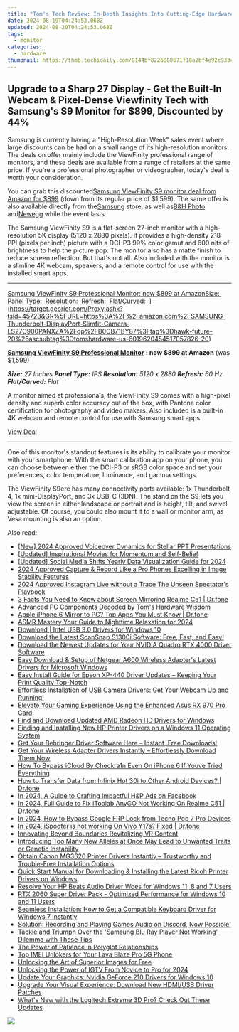 ```yaml
---
title: "Tom's Tech Review: In-Depth Insights Into Cutting-Edge Hardware"
date: 2024-08-19T04:24:53.068Z
updated: 2024-08-20T04:24:53.068Z
tags:
  - monitor
categories:
  - hardware
thumbnail: https://thmb.techidaily.com/8144bf8226080671f18a2bf4e92c933c6cecfac8b57ae525149deda993c1369b.jpg
---
```


## Upgrade to a Sharp 27 Display - Get the Built-In Webcam & Pixel-Dense Viewfinity Tech with Samsung's S9 Monitor for $899, Discounted by 44%

Samsung is currently having a "High-Resolution Week" sales event where large discounts can be had on a small range of its high-resolution monitors. The deals on offer mainly include the ViewFinity professional range of monitors, and these deals are available from a range of retailers at the same price. If you're a professional photographer or videographer, today's deal is worth your consideration.

 You can grab this discounted[Samsung ViewFinity S9 monitor deal from Amazon for $899](https://target.georiot.com/Proxy.ashx?tsid=45723&GR%5FURL=https%3A%2F%2Famazon.com%2FSAMSUNG-Thunderbolt-DisplayPort-Slimfit-Camera-LS27C900PANXZA%2Fdp%2FB0CB71BY87%3Ftag%3Dhawk-future-20%26ascsubtag%3Dtomshardware-us-3209413423250940063-20) (down from its regular price of $1,599). The same offer is also available directly from the[Samsung](https://shop-links.co/link/?exclusive=1&publisher_slug=itechdaily19598&url=https%3A%2F%2Fshop-links.co%2Flink%3Fpublisher%255Fslug%3Dfuture%26exclusive%3D1%26u1%3Dtomshardware-us-3714594152783044372%26url%3Dhttps%253A%252F%252Fwww.samsung.com%252Fus%252Fcomputing%252Fmonitors%252F5k%252F27-viewfinity-s9-5k-monitor-with-thunderbolt-4-matte-display-and-smart-features-ls27c900panxza%252F%2523specs%26article%255Fname%3DSamsung%27s%2520pixel-dense%2520ViewFinity%2520S9%25205K%2520monitor%2520drops%2520to%2520%2524899%2520%25E2%2580%2594%2520get%252044%2525%2520off%2520this%252027-inch%2520IPS%2520screen%2520with%2520a%2520built-in%25204K%2520webcam%2520%257C%2520Tom%27s%2520Hardware%26article%255Furl%3Dhttps%253A%252F%252Fwww.tomshardware.com%252Fmonitors%252Fsamsungs-pixel-dense-viewfinity-s9-5k-monitor-drops-to-dollar899-get-44-off-this-27-inch-ips-screen-with-a-built-in-4k-webcam%23specs) store, as well as[B&H Photo](https://www.bhphotovideo.com/c/product/1760795-REG/samsung%5Fls27c900panxza%5Fviewfinity%5Fs9%5F27%5F5k.html/?BI=20811&KBID=16572&SID=tomshardware-us-1342237878598561771) and[Newegg](https://shop-links.co/link/?exclusive=1&publisher_slug=itechdaily19598&url=https%3A%2F%2Fclick.linksynergy.com%2Fdeeplink%3Fid%3DkXQk6%252AivFEQ%26mid%3D44583%26u1%3Dtomshardware-us-4947675034725501204%26murl%3Dhttps%253A%252F%252Fwww.newegg.com%252Fsamsung-ls27c900panxza-27-5k%252Fp%252FN82E16824027275) while the event lasts.  
  
 The Samsung ViewFinity S9 is a flat-screen 27-inch monitor with a high-resolution 5K display (5120 x 2880 pixels). It provides a high-density 218 PPI (pixels per inch) picture with a DCI-P3 99% color gamut and 600 nits of brightness to help the picture pop. The monitor also has a matte finish to reduce screen reflection. But that's not all. Also included with the monitor is a slimline 4K webcam, speakers, and a remote control for use with the installed smart apps.

---

[Samsung ViewFinity S9 Professional Monitor: now $899 at AmazonSize:&nbsp; Panel Type:&nbsp; Resolution:&nbsp; Refresh:&nbsp; Flat/Curved:&nbsp;](https://cdn.mos.cms.futurecdn.net/97GYzspEUPzPWf4WjQG2G4-200-100.png "Samsung ViewFinity S9 Professional Monitor: now $899 at AmazonSize:&nbsp; Panel Type:&nbsp; Resolution:&nbsp; Refresh:&nbsp; Flat/Curved:&nbsp;") ](https://target.georiot.com/Proxy.ashx?tsid=45723&GR%5FURL=https%3A%2F%2Famazon.com%2FSAMSUNG-Thunderbolt-DisplayPort-Slimfit-Camera-LS27C900PANXZA%2Fdp%2FB0CB71BY87%3Ftag%3Dhawk-future-20%26ascsubtag%3Dtomshardware-us-6019620454517057826-20)

[**Samsung ViewFinity S9 Professional Monitor**](https://target.georiot.com/Proxy.ashx?tsid=45723&GR%5FURL=https%3A%2F%2Famazon.com%2FSAMSUNG-Thunderbolt-DisplayPort-Slimfit-Camera-LS27C900PANXZA%2Fdp%2FB0CB71BY87%3Ftag%3Dhawk-future-20%26ascsubtag%3Dtomshardware-us-1445913953726389460-20) **: now $899 at Amazon** (was $1,599)  
  
_**Size:**_ _27 Inches_
 _**Panel Type:**_ _IPS_
 _**Resolution:**_ _5120 x 2880_
 _**Refresh:**_ _60 Hz_
 _**Flat/Curved:**_   _Flat_
  
 A monitor aimed at professionals, the ViewFinity S9 comes with a high-pixel density and superb color accuracy out of the box, with Pantone color certification for photography and video makers. Also included is a built-in 4K webcam and remote control for use with Samsung smart apps.

[View Deal](https://target.georiot.com/Proxy.ashx?tsid=45723&GR%5FURL=https%3A%2F%2Famazon.com%2FSAMSUNG-Thunderbolt-DisplayPort-Slimfit-Camera-LS27C900PANXZA%2Fdp%2FB0CB71BY87%3Ftag%3Dhawk-future-20%26ascsubtag%3Dtomshardware-us-6019620454517057826-20)

---

 One of this monitor's standout features is its ability to calibrate your monitor with your smartphone. With the smart calibration app on your phone, you can choose between either the DCI-P3 or sRGB color space and set your preferences, color temperature, luminance, and gamma settings.

 The ViewFinity S9ere has many connectivity ports available: 1x Thunderbolt 4, 1x mini-DisplayPort, and 3x USB-C (3DN). The stand on the S9 lets you view the screen in either landscape or portrait and is height, tilt, and swivel adjustable. Of course, you could also mount it to a wall or monitor arm, as Vesa mounting is also an option.

<ins class="adsbygoogle"
     style="display:block"
     data-ad-format="autorelaxed"
     data-ad-client="ca-pub-7571918770474297"
     data-ad-slot="1223367746"></ins>



<ins class="adsbygoogle"
     style="display:block"
     data-ad-client="ca-pub-7571918770474297"
     data-ad-slot="8358498916"
     data-ad-format="auto"
     data-full-width-responsive="true"></ins>

<span class="atpl-alsoreadstyle">Also read:</span>
<div><ul>
<li><a href="https://digital-screen-recording.techidaily.com/new-2024-approved-voiceover-dynamics-for-stellar-ppt-presentations/"><u>[New] 2024 Approved  Voiceover Dynamics for Stellar PPT Presentations</u></a></li>
<li><a href="https://extra-approaches.techidaily.com/updated-inspirational-movies-for-momentum-and-self-belief/"><u>[Updated] Inspirational Movies for Momentum and Self-Belief</u></a></li>
<li><a href="https://youtube-lab.techidaily.com/ed-social-media-shifts-yearly-data-visualization-guide-for-2024/"><u>[Updated] Social Media Shifts  Yearly Data Visualization Guide for 2024</u></a></li>
<li><a href="https://extra-tips.techidaily.com/2024-approved-capture-and-record-like-a-pro-phones-excelling-in-image-stability-features/"><u>2024 Approved  Capture & Record Like a Pro  Phones Excelling in Image Stability Features</u></a></li>
<li><a href="https://extra-guidance.techidaily.com/2024-approved-instagram-live-without-a-trace-the-unseen-spectators-playbook/"><u>2024 Approved  Instagram Live without a Trace  The Unseen Spectator's Playbook</u></a></li>
<li><a href="https://screen-mirror.techidaily.com/3-facts-you-need-to-know-about-screen-mirroring-realme-c51-drfone-by-drfone-android/"><u>3 Facts You Need to Know about Screen Mirroring Realme C51 | Dr.fone</u></a></li>
<li><a href="https://hardware-tips.techidaily.com/advanced-pc-components-decoded-by-toms-hardware-wisdom/"><u>Advanced PC Components Decoded by Tom's Hardware Wisdom</u></a></li>
<li><a href="https://screen-mirror.techidaily.com/apple-iphone-6-mirror-to-pc-top-apps-you-must-know-drfone-by-drfone-ios/"><u>Apple iPhone 6 Mirror to PC? Top Apps You Must Know | Dr.fone</u></a></li>
<li><a href="https://extra-hints.techidaily.com/asmr-mastery-your-guide-to-nighttime-relaxation-for-2024/"><u>ASMR Mastery  Your Guide to Nighttime Relaxation for 2024</u></a></li>
<li><a href="https://hardware-updates.techidaily.com/download-intel-usb-30-drivers-for-windows-10/"><u>Download | Intel USB 3.0 Drivers for Windows 10</u></a></li>
<li><a href="https://hardware-updates.techidaily.com/download-the-latest-scansnap-s1300i-software-free-fast-and-easy/"><u>Download the Latest ScanSnap S1300i Software: Free, Fast, and Easy!</u></a></li>
<li><a href="https://hardware-updates.techidaily.com/download-the-newest-updates-for-your-nvidia-quadro-rtx-4000-driver-software/"><u>Download the Newest Updates for Your NVIDIA Quadro RTX 4000 Driver Software</u></a></li>
<li><a href="https://hardware-updates.techidaily.com/easy-download-and-setup-of-netgear-a600-wireless-adapters-latest-drivers-for-microsoft-windows/"><u>Easy Download & Setup of Netgear A600 Wireless Adapter's Latest Drivers for Microsoft Windows</u></a></li>
<li><a href="https://hardware-updates.techidaily.com/easy-install-guide-for-epson-xp-440-driver-updates-keeping-your-print-quality-top-notch/"><u>Easy Install Guide for Epson XP-440 Driver Updates – Keeping Your Print Quality Top-Notch</u></a></li>
<li><a href="https://hardware-updates.techidaily.com/1722966180229-effortless-installation-of-usb-camera-drivers-get-your-webcam-up-and-running/"><u>Effortless Installation of USB Camera Drivers: Get Your Webcam Up and Running!</u></a></li>
<li><a href="https://hardware-updates.techidaily.com/elevate-your-gaming-experience-using-the-enhanced-asus-rx-970-pro-card/"><u>Elevate Your Gaming Experience Using the Enhanced Asus RX 970 Pro Card</u></a></li>
<li><a href="https://hardware-updates.techidaily.com/find-and-download-updated-amd-radeon-hd-drivers-for-windows/"><u>Find and Download Updated AMD Radeon HD Drivers for Windows</u></a></li>
<li><a href="https://hardware-updates.techidaily.com/finding-and-installing-new-hp-printer-drivers-on-a-windows-11-operating-system/"><u>Finding and Installing New HP Printer Drivers on a Windows 11 Operating System</u></a></li>
<li><a href="https://hardware-updates.techidaily.com/1722975145948-get-your-behringer-driver-software-here-instant-free-downloads/"><u>Get Your Behringer Driver Software Here – Instant, Free Downloads!</u></a></li>
<li><a href="https://hardware-updates.techidaily.com/get-your-wireless-adapter-drivers-instantly-effortlessly-download-them-now/"><u>Get Your Wireless Adapter Drivers Instantly – Effortlessly Download Them Now</u></a></li>
<li><a href="https://activate-lock.techidaily.com/how-to-bypass-icloud-by-checkra1n-even-on-iphone-6-if-youve-tried-everything-by-drfone-ios/"><u>How To Bypass iCloud By Checkra1n Even On iPhone 6 If Youve Tried Everything</u></a></li>
<li><a href="https://android-transfer.techidaily.com/how-to-transfer-data-from-infinix-hot-30i-to-other-android-devices-drfone-by-drfone-transfer-from-android-transfer-from-android/"><u>How to Transfer Data from Infinix Hot 30i to Other Android Devices? | Dr.fone</u></a></li>
<li><a href="https://article-tips.techidaily.com/in-2024-a-guide-to-crafting-impactful-handp-ads-on-facebook/"><u>In 2024, A Guide to Crafting Impactful H&P Ads on Facebook</u></a></li>
<li><a href="https://review-topics.techidaily.com/in-2024-full-guide-to-fix-itoolab-anygo-not-working-on-realme-c51-drfone-by-drfone-virtual-android/"><u>In 2024, Full Guide to Fix iToolab AnyGO Not Working On Realme C51 | Dr.fone</u></a></li>
<li><a href="https://bypass-frp.techidaily.com/in-2024-how-to-bypass-google-frp-lock-from-tecno-pop-7-pro-devices-by-drfone-android/"><u>In 2024, How to Bypass Google FRP Lock from Tecno Pop 7 Pro Devices</u></a></li>
<li><a href="https://phone-solutions.techidaily.com/in-2024-ispoofer-is-not-working-on-vivo-y17s-fixed-drfone-by-drfone-virtual-android/"><u>In 2024, iSpoofer is not working On Vivo Y17s? Fixed | Dr.fone</u></a></li>
<li><a href="https://extra-tips.techidaily.com/innovating-beyond-boundaries-revitalizing-vr-content/"><u>Innovating Beyond Boundaries  Revitalizing VR Content</u></a></li>
<li><a href="https://hardware-updates.techidaily.com/introducing-too-many-new-alleles-at-once-may-lead-to-unwanted-traits-or-genetic-instability/"><u>Introducing Too Many New Alleles at Once May Lead to Unwanted Traits or Genetic Instability</u></a></li>
<li><a href="https://hardware-updates.techidaily.com/obtain-canon-mg3620-printer-drivers-instantly-trustworthy-and-trouble-free-installation-options/"><u>Obtain Canon MG3620 Printer Drivers Instantly – Trustworthy and Trouble-Free Installation Options</u></a></li>
<li><a href="https://hardware-updates.techidaily.com/quick-start-manual-for-downloading-and-installing-the-latest-ricoh-printer-drivers-on-windows/"><u>Quick Start Manual for Downloading & Installing the Latest Ricoh Printer Drivers on Windows</u></a></li>
<li><a href="https://hardware-updates.techidaily.com/resolve-your-hp-beats-audio-driver-woes-for-windows-11-8-and-7-users/"><u>Resolve Your HP Beats Audio Driver Woes for Windows 11, 8 and 7 Users</u></a></li>
<li><a href="https://hardware-updates.techidaily.com/rtx-2060-super-driver-pack-optimized-performance-for-windows-10-and-11-users/"><u>RTX 2060 Super Driver Pack - Optimized Performance for Windows 10 and 11 Users</u></a></li>
<li><a href="https://hardware-updates.techidaily.com/seamless-installation-how-to-get-a-compatible-keyboard-driver-for-windows-7-instantly/"><u>Seamless Installation: How to Get a Compatible Keyboard Driver for Windows 7 Instantly</u></a></li>
<li><a href="https://sound-issues.techidaily.com/1723016117161-solution-recording-and-playing-games-audio-on-discord-now-possible/"><u>Solution: Recording and Playing Games Audio on Discord, Now Possible!</u></a></li>
<li><a href="https://hardware-updates.techidaily.com/tackle-and-triumph-over-the-samsung-blu-ray-player-not-working-dilemma-with-these-tips/"><u>Tackle and Triumph Over the 'Samsung Blu Ray Player Not Working' Dilemma with These Tips</u></a></li>
<li><a href="https://mondly-stories.techidaily.com/the-power-of-patience-in-polyglot-relationships/"><u>The Power of Patience in Polyglot Relationships</u></a></li>
<li><a href="https://sim-unlock.techidaily.com/top-imei-unlokers-for-your-lava-blaze-pro-5g-phone-by-drfone-android/"><u>Top IMEI Unlokers for Your Lava Blaze Pro 5G Phone</u></a></li>
<li><a href="https://extra-tips.techidaily.com/unlocking-the-art-of-superior-images-for-free/"><u>Unlocking the Art of Superior Images for Free</u></a></li>
<li><a href="https://instagram-video-recordings.techidaily.com/unlocking-the-power-of-igtv-from-novice-to-pro-for-2024/"><u>Unlocking the Power of IGTV  From Novice to Pro for 2024</u></a></li>
<li><a href="https://hardware-updates.techidaily.com/update-your-graphics-nvidia-geforce-210-drivers-for-windows-10/"><u>Update Your Graphics: Nvidia GeForce 210 Drivers for Windows 10</u></a></li>
<li><a href="https://hardware-updates.techidaily.com/upgrade-your-visual-experience-download-new-hdmiusb-driver-patches/"><u>Upgrade Your Visual Experience: Download New HDMI/USB Driver Patches</u></a></li>
<li><a href="https://hardware-updates.techidaily.com/whats-new-with-the-logitech-extreme-3d-pro-check-out-these-updates/"><u>What's New with the Logitech Extreme 3D Pro? Check Out These Updates</u></a></li>
</ul></div>

<!-- affiliate ads begin -->
<a href="https://shop.manycam.com/order/checkout.php?PRODS=17729331&QTY=1&AFFILIATE=108875&CART=1"><img src="https://secure.avangate.com/images/merchant/8230bea7d54bcdf99cdfe85cb07313d5/mcaffbanner600x500.png" border="0"></a>
<!-- affiliate ads end -->